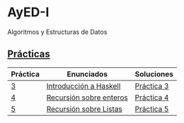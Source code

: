 # AyED-I
Algoritmos y Estructuras de Datos

## [Prácticas](https://github.com/SashaBerkowsky/AyED-I/tree/main/Pr%C3%A1cticas)
|Práctica | Enunciados | Soluciones |
| -- | -- | -- |
|[3](https://github.com/SashaBerkowsky/AyED-I/tree/main/Pr%C3%A1cticas/Pr%C3%A1ctica%203) | [Introducción a Haskell](https://github.com/SashaBerkowsky/AyED-I/blob/main/Pr%C3%A1cticas/Pr%C3%A1ctica%203/enunciado.pdf) | [Práctica 3](https://github.com/SashaBerkowsky/AyED-I/blob/main/Pr%C3%A1cticas/Pr%C3%A1ctica%203/practica3.hs) |
|[4](https://github.com/SashaBerkowsky/AyED-I/tree/main/Pr%C3%A1cticas/Pr%C3%A1ctica%204) | [Recursión sobre enteros](https://github.com/SashaBerkowsky/AyED-I/blob/main/Pr%C3%A1cticas/Pr%C3%A1ctica%204/pr%C3%A1ctica%204%20-%20recursi%C3%B3n%20sobre%20enteros.pdf) | [Práctica 4](https://github.com/SashaBerkowsky/AyED-I/blob/main/Pr%C3%A1cticas/Pr%C3%A1ctica%204/practica4.hs) |
|[5]() | [Recursión sobre Listas]() | [Práctica 5]() |
